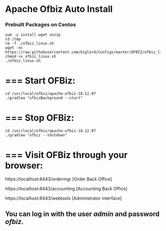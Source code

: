 # Apache Ofbiz Auto Install

### Prebuilt Packages on Centos 
```
yum -y install wget unzip
cd /tmp
rm -f ./ofbiz_linux.sh
wget -nc https://raw.githubusercontent.com/b1glord/Configs/master/OFBİZ/ofbiz_linux.sh
chmod +x ofbiz_linux.sh
./ofbiz_linux.sh
```


# === Start OFBiz:
```
cd /usr/local/ofbiz/apache-ofbiz-18.12.07
./gradlew "ofbizBackground --start"
```

# === Stop OFBiz:
```
cd /usr/local/ofbiz/apache-ofbiz-18.12.07
./gradlew "ofbiz --shutdown"
```

# === Visit OFBiz through your browser:

https://localhost:8443/ordermgr     [Order Back Office]

https://localhost:8443/accounting   [Accounting Back Office]

https://localhost:8443/webtools     [Administrator interface]

## You can log in with the user *admin* and password *ofbiz*.
